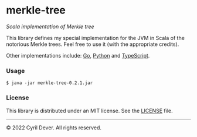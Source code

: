 # merkle-tree
_Scala implementation of Merkle tree_

This library defines my special implementation for the JVM in Scala of the notorious Merkle trees. Feel free to use it (with the appropriate credits).

Other implementations include: [Go](../go/README.md), [Python](../py/README.md) and [TypeScript](../ts/README.md).


### Usage

```console
$ java -jar merkle-tree-0.2.1.jar
```


### License

This library is distributed under an MIT license.
See the [LICENSE](../../LICENSE) file.


<hr />
&copy; 2022 Cyril Dever. All rights reserved.